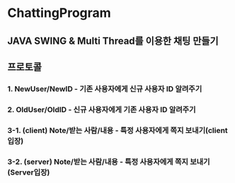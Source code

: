# ChattingProgram
## JAVA SWING & Multi Thread를 이용한 채팅 만들기
## 프로토콜
### 1. NewUser/NewID - 기존 사용자에게 신규 사용자 ID 알려주기
###  
### 2. OldUser/OldID - 신규 사용자에게 기존 사용자 ID 알려주기
###  
### 3-1. (client) Note/받는 사람/내용 - 특정 사용자에게 쪽지 보내기(client 입장)
### 3-2. (server) Note/받는 사람/내용 - 특정 사용자에게 쪽지 보내기(Server입장)
  

